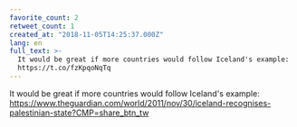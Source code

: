 ```yaml
---
favorite_count: 2
retweet_count: 1
created_at: "2018-11-05T14:25:37.000Z"
lang: en
full_text: >-
  It would be great if more countries would follow Iceland's example:
  https://t.co/fzKpqoNqTq
---
```


It would be great if more countries would follow Iceland's example:
<https://www.theguardian.com/world/2011/nov/30/iceland-recognises-palestinian-state?CMP=share_btn_tw>
